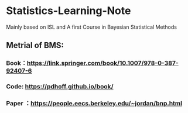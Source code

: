 # Statistics-Learning-Note
Mainly based on ISL and A first Course in Bayesian Statistical Methods


## Metrial of BMS:
### Book：https://link.springer.com/book/10.1007/978-0-387-92407-6

### Code: https://pdhoff.github.io/book/

### Paper ：https://people.eecs.berkeley.edu/~jordan/bnp.html
